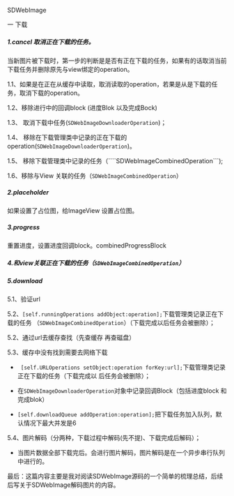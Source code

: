 SDWebImage

一 下载

##### 1.cancel 取消正在下载的任务。

当新图片被下载时，第一步的判断是是否有正在下载的任务，如果有的话取消当前下载任务并删除原先与view绑定的operation。

1.1、如果是在正在从缓存中读取，取消读取的operation，若果是从是下载的任务，取消下载的operation。

1.2、移除进行中的回调block (进度Blok 以及完成Bock)

1.3、 取消下载中任务(```SDWebImageDownloaderOperation```)；

1.4、 移除在下载管理类中记录的正在下载的operation(```SDWebImageDownloaderOperation```)。

1.5、 移除下载管理类中记录的任务（````SDWebImageCombinedOperation```);

1.6、移除与View 关联的任务（```SDWebImageCombinedOperation```）

##### 2.placeholder

如果设置了占位图，给ImageView 设置占位图。

##### 3.progress

重置进度，设置进度回调block。combinedProgressBlock

##### 4.和view关联正在下载的任务（```SDWebImageCombinedOperation```）

##### 5.download

 5.1、验证url

5.2、```[self.runningOperations addObject:operation];```下载管理类记录正在下载的任务 （```SDWebImageCombinedOperation```）（下载完成以后任务会被删除）；

 5.2、通过url去缓存查找（先查缓存 再查磁盘）

 5.3、缓存中没有找到需要去网络下载

- ``` [self.URLOperations setObject:operation forKey:url];```下载管理类记录正在下载的任务（下载完成以       后任务会被删除）；

- 在```SDWebImageDownloaderOperation```对象中记录回调Block（包括进度block 和完成blok）
- ```[self.downloadQueue addOperation:operation];```把下载任务加入队列，默认情况下最大并发是6 

 5.4、图片解码（分两种，下载过程中解码(先不提)、下载完成后解码）；

* 当图片数据全部下载完后。会进行图片解码，图片解码是在一个异步串行队列中进行的。



最后：这篇内容主要是我对阅读SDWebImage源码的一个简单的梳理总结，后续后写关于SDWebImage解码图片的内容。

 

​     







​                        













​      

​     

​     

​    

​         

​    



